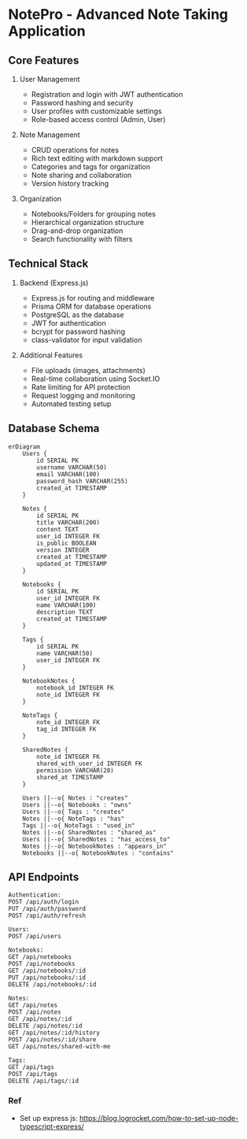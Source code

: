 # NotePro - Advanced Note Taking Application

## Core Features
1. User Management
   - Registration and login with JWT authentication
   - Password hashing and security
   - User profiles with customizable settings
   - Role-based access control (Admin, User)

2. Note Management
   - CRUD operations for notes
   - Rich text editing with markdown support
   - Categories and tags for organization
   - Note sharing and collaboration
   - Version history tracking

3. Organization
   - Notebooks/Folders for grouping notes
   - Hierarchical organization structure
   - Drag-and-drop organization
   - Search functionality with filters

## Technical Stack
1. Backend (Express.js)
   - Express.js for routing and middleware
   - Prisma ORM for database operations
   - PostgreSQL as the database
   - JWT for authentication
   - bcrypt for password hashing
   - class-validator for input validation

2. Additional Features
   - File uploads (images, attachments)
   - Real-time collaboration using Socket.IO
   - Rate limiting for API protection
   - Request logging and monitoring
   - Automated testing setup

## Database Schema
```mermaid
erDiagram
    Users {
        id SERIAL PK
        username VARCHAR(50)
        email VARCHAR(100)
        password_hash VARCHAR(255)
        created_at TIMESTAMP
    }

    Notes {
        id SERIAL PK
        title VARCHAR(200)
        content TEXT
        user_id INTEGER FK
        is_public BOOLEAN
        version INTEGER
        created_at TIMESTAMP
        updated_at TIMESTAMP
    }

    Notebooks {
        id SERIAL PK
        user_id INTEGER FK
        name VARCHAR(100)
        description TEXT
        created_at TIMESTAMP
    }

    Tags {
        id SERIAL PK
        name VARCHAR(50)
        user_id INTEGER FK
    }

    NotebookNotes {
        notebook_id INTEGER FK
        note_id INTEGER FK
    }

    NoteTags {
        note_id INTEGER FK
        tag_id INTEGER FK
    }

    SharedNotes {
        note_id INTEGER FK
        shared_with_user_id INTEGER FK
        permission VARCHAR(20)
        shared_at TIMESTAMP
    }

    Users ||--o{ Notes : "creates"
    Users ||--o{ Notebooks : "owns"
    Users ||--o{ Tags : "creates"
    Notes ||--o{ NoteTags : "has"
    Tags ||--o{ NoteTags : "used_in"
    Notes ||--o{ SharedNotes : "shared_as"
    Users ||--o{ SharedNotes : "has_access_to"
    Notes ||--o{ NotebookNotes : "appears_in"
    Notebooks ||--o{ NotebookNotes : "contains"
```

## API Endpoints
```
Authentication:
POST /api/auth/login
PUT /api/auth/password
POST /api/auth/refresh

Users:
POST /api/users

Notebooks:
GET /api/notebooks
POST /api/notebooks
GET /api/notebooks/:id
PUT /api/notebooks/:id
DELETE /api/notebooks/:id

Notes:
GET /api/notes
POST /api/notes
GET /api/notes/:id
DELETE /api/notes/:id
GET /api/notes/:id/history
POST /api/notes/:id/share
GET /api/notes/shared-with-me

Tags:
GET /api/tags
POST /api/tags
DELETE /api/tags/:id
```

### Ref
- Set up express js: https://blog.logrocket.com/how-to-set-up-node-typescript-express/